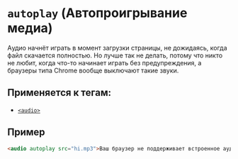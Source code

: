 # `autoplay` (Автопроигрывание медиа)

Aудио начнёт играть в момент загрузки страницы, не дожидаясь, когда файл скачается полностью. Но лучше так не делать, потому что никто не любит, когда что-то начинает играть без предупреждения, а браузеры типа Chrome вообще выключают такие звуки.

## Применяется к тегам:

- [`<audio>`](<../TAGS MEDIA/audio (АУДИО).md>)

## Пример

```html
<audio autoplay src="hi.mp3">Ваш браузер не поддерживает встроенное аудио.</audio>
```
